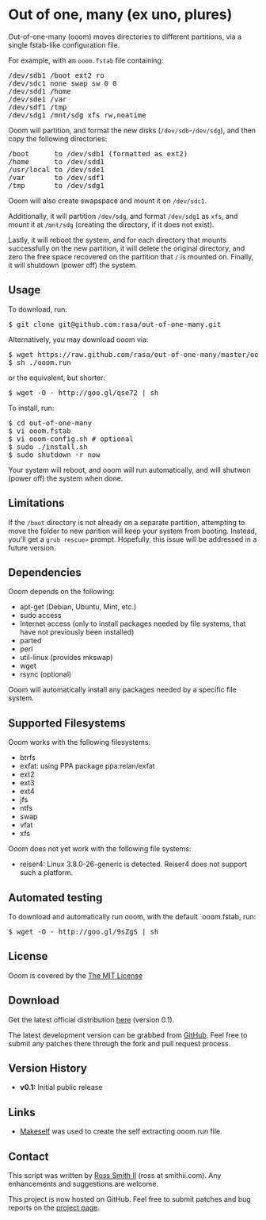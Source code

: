 Out of one, many (ex uno, plures)
=================================

Out-of-one-many (ooom) moves directories to different partitions, via a single fstab-like configuration file.

For example, with an `ooom.fstab` file containing:

<pre>
/dev/sdb1 /boot ext2 ro
/dev/sdc1 none swap sw 0 0
/dev/sdd1 /home
/dev/sde1 /var
/dev/sdf1 /tmp
/dev/sdg1 /mnt/sdg xfs rw,noatime
</pre>

Ooom will partition, and format the new disks (`/dev/sdb`-`/dev/sdg`), and then copy the following directories:

<pre>
/boot      to /dev/sdb1 (formatted as ext2)
/home      to /dev/sdd1
/usr/local to /dev/sde1
/var       to /dev/sdf1
/tmp       to /dev/sdg1
</pre>

Ooom will also create swapspace and mount it on `/dev/sdc1`.

Additionally, it will partition `/dev/sdg`, and format `/dev/sdg1` as `xfs`, and mount it at `/mnt/sdg` (creating the directory, if it does not exist).

Lastly, it will reboot the system, and for each directory that mounts successfully on the new partition,
it will delete the original directory, and zero the free space recovered on the partition that `/` is mounted on.
Finally, it will shutdown (power off) the system.

## Usage

To download, run:

<pre>
$ git clone git@github.com:rasa/out-of-one-many.git
</pre>

Alternatively, you may download ooom via:

<pre>
$ wget https://raw.github.com/rasa/out-of-one-many/master/ooom.run
$ sh ./ooom.run
</pre>

or the equivalent, but shorter:

<pre>
$ wget -O - http://goo.gl/qse72 | sh
</pre>

To install, run:

<pre>
$ cd out-of-one-many
$ vi ooom.fstab
$ vi ooom-config.sh # optional
$ sudo ./install.sh
$ sudo shutdown -r now
</pre>

Your system will reboot, and ooom will run automatically, and will shutwon (power off) the system when done.

## Limitations

If the `/boot` directory is not already on a separate partition,
attempting to move the folder to new parition will keep your system from booting.
Instead, you'll get a `grub rescue>` prompt.
Hopefully, this issue will be addressed in a future version.

## Dependencies

Ooom depends on the following:

  * apt-get (Debian, Ubuntu, Mint, etc.)
  * sudo access
  * Internet access (only to install packages needed by file systems, that have not previously been installed)
  * parted
  * perl
  * util-linux (provides mkswap)
  * wget
  * rsync (optional)

Ooom will automatically install any packages needed by a specific file system.

## Supported Filesystems

Ooom works with the following filesystems:

  * btrfs
  * exfat: using PPA package ppa:relan/exfat
  * ext2
  * ext3
  * ext4
  * jfs
  * ntfs
  * swap
  * vfat
  * xfs

Ooom does not yet work with the following file systems:

* reiser4: Linux 3.8.0-26-generic is detected. Reiser4 does not support such a platform.

## Automated testing

To download and automatically run ooom, with the default `ooom.fstab, run:

<pre>
$ wget -O - http://goo.gl/9sZgS | sh
</pre>

## License

Ooom is covered by the [The MIT License][1]

## Download

Get the latest official distribution [here][2] (version 0.1).

The latest development version can be grabbed from [GitHub][2]. Feel free to
submit any patches there through the fork and pull request process.

## Version History

  * **v0.1:** Initial public release

## Links

  * [Makeself][3] was used to create the self extracting ooom.run file.

## Contact

This script was written by [Ross Smith II][4] (ross at smithii.com). Any enhancements and suggestions are welcome.

This project is now hosted on GitHub. Feel free to submit patches and bug reports on the [project page][5].

   [1]: http://opensource.org/licenses/MIT
   [2]: https://raw.github.com/rasa/out-of-one-many/master/ooom.run
   [3]: http://github.com/megastep/makeself
   [4]: mailto:ross@smithii.com
   [5]: https://github.com/rasa/out-of-one-many

